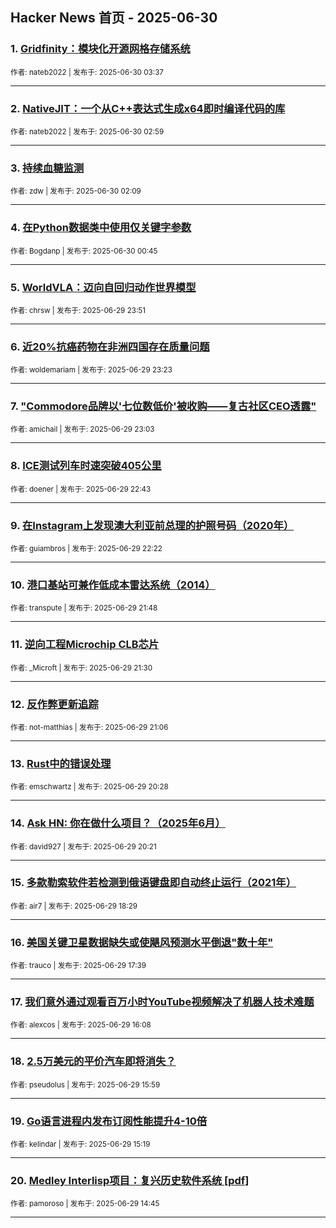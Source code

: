 ## Hacker News 首页 - 2025-06-30


### 1. [Gridfinity：模块化开源网格存储系统](https://news.ycombinator.com/item?id=44419091)

<sub>作者: nateb2022 | 发布于: 2025-06-30 03:37</sub>

---

### 2. [NativeJIT：一个从C++表达式生成x64即时编译代码的库](https://news.ycombinator.com/item?id=44418840)

<sub>作者: nateb2022 | 发布于: 2025-06-30 02:59</sub>

---

### 3. [持续血糖监测](https://news.ycombinator.com/item?id=44418520)

<sub>作者: zdw | 发布于: 2025-06-30 02:09</sub>

---

### 4. [在Python数据类中使用仅关键字参数](https://news.ycombinator.com/item?id=44418036)

<sub>作者: Bogdanp | 发布于: 2025-06-30 00:45</sub>

---

### 5. [WorldVLA：迈向自回归动作世界模型](https://news.ycombinator.com/item?id=44417725)

<sub>作者: chrsw | 发布于: 2025-06-29 23:51</sub>

---

### 6. [近20%抗癌药物在非洲四国存在质量问题](https://news.ycombinator.com/item?id=44417549)

<sub>作者: woldemariam | 发布于: 2025-06-29 23:23</sub>

---

### 7. ["Commodore品牌以'七位数低价'被收购——复古社区CEO透露"](https://news.ycombinator.com/item?id=44417417)

<sub>作者: amichail | 发布于: 2025-06-29 23:03</sub>

---

### 8. [ICE测试列车时速突破405公里](https://news.ycombinator.com/item?id=44417276)

<sub>作者: doener | 发布于: 2025-06-29 22:43</sub>

---

### 9. [在Instagram上发现澳大利亚前总理的护照号码（2020年）](https://news.ycombinator.com/item?id=44417091)

<sub>作者: guiambros | 发布于: 2025-06-29 22:22</sub>

---

### 10. [港口基站可兼作低成本雷达系统（2014）](https://news.ycombinator.com/item?id=44416761)

<sub>作者: transpute | 发布于: 2025-06-29 21:48</sub>

---

### 11. [逆向工程Microchip CLB芯片](https://news.ycombinator.com/item?id=44416589)

<sub>作者: _Microft | 发布于: 2025-06-29 21:30</sub>

---

### 12. [反作弊更新追踪](https://news.ycombinator.com/item?id=44416421)

<sub>作者: not-matthias | 发布于: 2025-06-29 21:06</sub>

---

### 13. [Rust中的错误处理](https://news.ycombinator.com/item?id=44416157)

<sub>作者: emschwartz | 发布于: 2025-06-29 20:28</sub>

---

### 14. [Ask HN: 你在做什么项目？（2025年6月）](https://news.ycombinator.com/item?id=44416093)

<sub>作者: david927 | 发布于: 2025-06-29 20:21</sub>

---

### 15. [多款勒索软件若检测到俄语键盘即自动终止运行（2021年）](https://news.ycombinator.com/item?id=44415233)

<sub>作者: air7 | 发布于: 2025-06-29 18:29</sub>

---

### 16. [美国关键卫星数据缺失或使飓风预测水平倒退"数十年"](https://news.ycombinator.com/item?id=44414853)

<sub>作者: trauco | 发布于: 2025-06-29 17:39</sub>

---

### 17. [我们意外通过观看百万小时YouTube视频解决了机器人技术难题](https://news.ycombinator.com/item?id=44414171)

<sub>作者: alexcos | 发布于: 2025-06-29 16:08</sub>

---

### 18. [2.5万美元的平价汽车即将消失？](https://news.ycombinator.com/item?id=44414115)

<sub>作者: pseudolus | 发布于: 2025-06-29 15:59</sub>

---

### 19. [Go语言进程内发布订阅性能提升4-10倍](https://news.ycombinator.com/item?id=44413809)

<sub>作者: kelindar | 发布于: 2025-06-29 15:19</sub>

---

### 20. [Medley Interlisp项目：复兴历史软件系统 [pdf]](https://news.ycombinator.com/item?id=44413574)

<sub>作者: pamoroso | 发布于: 2025-06-29 14:45</sub>

---
